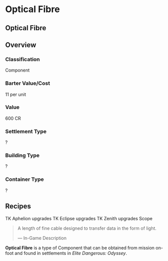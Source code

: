 # Optical Fibre
## Optical Fibre

## Overview

### Classification

Component

### Barter Value/Cost

11 per unit

### Value

600 CR

### Settlement Type

?

### Building Type

?

### Container Type

?

## Recipes

TK Aphelion upgrades
TK Eclipse upgrades
TK Zenith upgrades
Scope

> 
> 
> A length of fine cable designed to transfer data in the form of light.
> 
> 
> — In-Game Description
> 

**Optical Fibre** is a type of Component that can be obtained from mission on-foot and found in settlements in *Elite Dangerous: Odyssey*.
